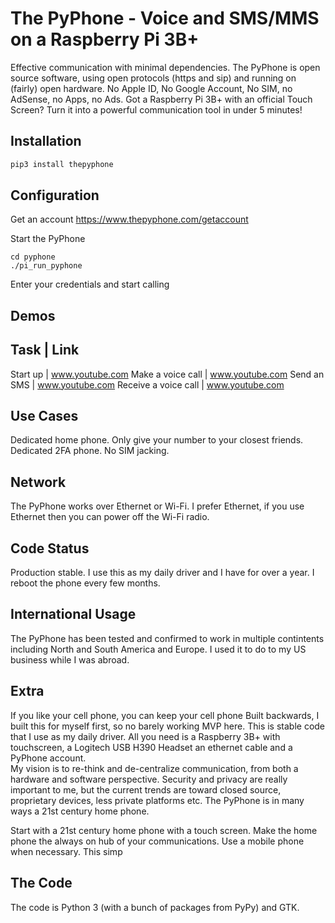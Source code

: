 # The PyPhone - Voice and SMS/MMS on a Raspberry Pi 3B+

Effective communication with minimal dependencies.  The PyPhone is open source software, using open protocols (https and sip) and running on (fairly) open hardware. No Apple ID, No Google Account, No SIM, no AdSense, no Apps, no Ads.
Got a Raspberry Pi 3B+ with an official Touch Screen?  Turn it into a powerful communication tool in under 5 minutes!

## Installation
```python
pip3 install thepyphone
```
## Configuration
Get an account
https://www.thepyphone.com/getaccount

Start the PyPhone
```
cd pyphone
./pi_run_pyphone
```
Enter your credentials and start calling

## Demos
Task | Link
---------
Start up | www.youtube.com
Make a voice call | www.youtube.com
Send an SMS | www.youtube.com
Receive a voice call | www.youtube.com
## Use Cases
Dedicated home phone.  Only give your number to your closest friends.
Dedicated 2FA phone. No SIM jacking.
## Network
The PyPhone works over Ethernet or Wi-Fi.  I prefer Ethernet, if you use Ethernet then you can power off the Wi-Fi radio.
## Code Status
Production stable.  I use this as my daily driver and I have for over a year.  I reboot the phone every few months.
## International Usage
The PyPhone has been tested and confirmed to work in multiple contintents including North and South America and Europe. I used it to do to my US business while I was abroad.
## Extra
If you like your cell phone, you can keep your cell phone
Built backwards, I built this for myself first, so no barely working MVP here.  This is  stable code that I use as my daily driver.
All you need is a Raspberry 3B+ with touchscreen, a Logitech USB H390 Headset an ethernet cable and a PyPhone account.  
My vision is to re-think and de-centralize communication, from both a hardware and software perspective.  Security and privacy are really important to me, but the current trends are toward closed source, proprietary devices, less private platforms etc.  The PyPhone is in many ways a 21st century home phone.

Start with a 21st century home phone with a touch screen.  Make the home phone the always on hub of your communications.  Use a mobile phone when necessary.  This simp
## The Code
The code is Python 3 (with a bunch of packages from PyPy) and GTK. 

